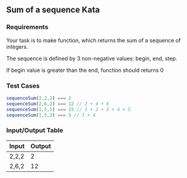 ## Sum of a sequence Kata

### Requirements 

Your task is to make function, which returns the sum of a sequence of integers.

The sequence is defined by 3 non-negative values: begin, end, step.

If begin value is greater than the end, function should returns 0

### Test Cases

```JavaScript
sequenceSum(2,2,2) === 2
sequenceSum(2,6,2) === 12 // 2 + 4 + 6
sequenceSum(1,5,1) === 15 // 1 + 2 + 3 + 4 + 5
sequenceSum(1,5,3) === 5 // 1 + 4
```

### Input/Output Table

| Input                                          | Output |
| :--------------------------------------------- | :----- |
| 2,2,2                                      | 2      |
| 2,6,2                                     | 12      |




